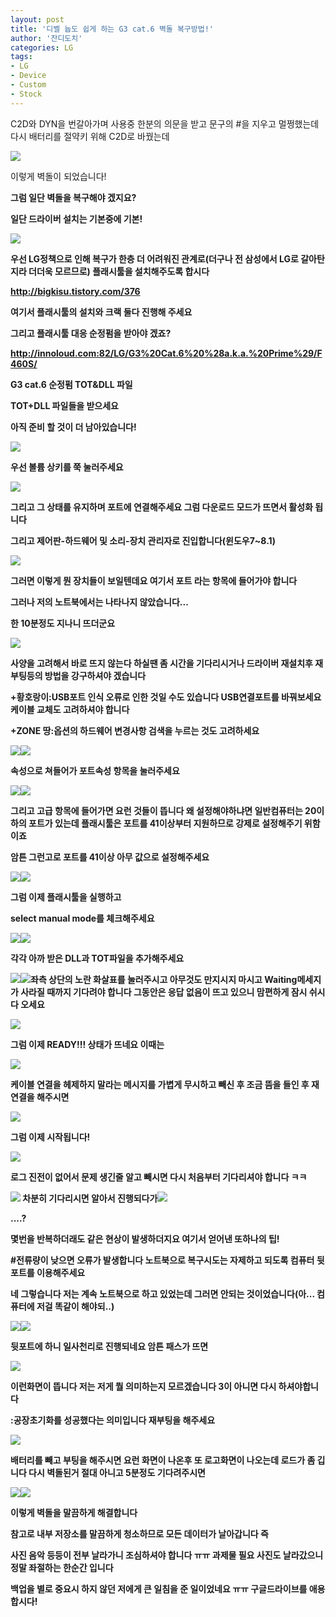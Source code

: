 ```yaml
---
layout: post
title: '디벨 늅도 쉽게 하는 G3 cat.6 벽돌 복구방법!'
author: '잔디도치'
categories: LG
tags:
- LG
- Device
- Custom
- Stock
---
```



<script> location.href='https://cafe.naver.com/develoid/457926' ; </script>

<p>C2D와 DYN을 번갈아가며 사용중 한분의 의문을 받고 문구의 #을 지우고 멀쩡했는데 다시 배터리를 절약키 위해 C2D로 바꿨는데</p><p><img src="https://cafeptthumb-phinf.pstatic.net/20140922_40/fanix1204_1411388611115DWhvu_JPEG/20140922_180823.jpg?type=w740"></p><p>이렇게 벽돌이 되었습니다!</p><p><b></p><p>그럼 일단 벽돌을 복구해야 겠지요?</p><p><b></p><p>일단 드라이버 설치는 기본중에 기본!</p><p><img src="https://cafeptthumb-phinf.pstatic.net/20140922_210/fanix1204_1411379867580cCgeU_PNG/%C4%B8%C3%B3_2014_09_22_18_16_01_5.png?type=w740"></p><p>우선 LG정책으로 인해 복구가 한층 더 어려워진 관계로(더구나 전 삼성에서&nbsp;LG로 갈아탄지라&nbsp;더더욱&nbsp;모르므로)&nbsp;플래시툴을 설치해주도록 합시다</p><p><a href="http://bigkisu.tistory.com/376">http://bigkisu.tistory.com/376</a></p><p>여기서 플래시툴의 설치와 크랙 둘다 진행해 주세요</p><p>그리고 플래시툴 대응 순정펌을 받아야 겠죠?</p><p><a href="http://innoloud.com:82/LG/G3%20Cat.6%20%28a.k.a.%20Prime%29/F460S/">http://innoloud.com:82/LG/G3%20Cat.6%20%28a.k.a.%20Prime%29/F460S/</a></p><p>G3 cat.6 순정펌 TOT&amp;DLL 파일</p><p>TOT+DLL 파일들을 받으세요</p><p><b></p><p>아직 준비 할 것이 더 남아있습니다!</p><p><img src="https://cafeptthumb-phinf.pstatic.net/20140922_208/fanix1204_1411388600368NRoCV_JPEG/20140922_181037.jpg?type=w740"></p><p>우선 볼륨 상키를 쭉 눌러주세요</p><p><img src="https://cafeptthumb-phinf.pstatic.net/20140922_70/fanix1204_1411388640692asGmf_JPEG/20140922_181135.jpg?type=w740"></p><p>그리고 그 상태를 유지하며 포트에 연결해주세요 그럼 다운로드 모드가 뜨면서 활성화 됩니다</p><p><b></p><p>그리고 제어판-하드웨어 및 소리-장치 관리자로 진입합니다(윈도우7~8.1)</p><p><img src="https://cafeptthumb-phinf.pstatic.net/20140922_264/fanix1204_1411388706850dInpJ_PNG/%C4%B8%C3%B3_2014_09_22_18_19_01_491.png?type=w740"></p><p><b></p><p>그러면 이렇게 뭔 장치들이 보일텐데요 여기서 포트 라는 항목에 들어가야 합니다</p><p>그러나 저의 노트북에서는 나타나지 않았습니다...</p><p>한 10분정도 지나니 뜨더군요</p><p><img src="https://cafeptthumb-phinf.pstatic.net/20140922_29/fanix1204_1411388805188gAmrV_PNG/%C4%B8%C3%B3_2014_09_22_18_19_22_944.png?type=w740"></p><p>사양을 고려해서 바로 뜨지 않는다 하실땐 좀 시간을 기다리시거나 드라이버 재설치후 재부팅등의 방법을 강구하셔야 겠습니다</p><p>+황호랑이:USB포트 인식 오류로 인한 것일 수도 있습니다 USB연결포트를 바꿔보세요 케이블 교체도 고려하셔야 합니다</p><p>+ZONE 땅:옵션의 하드웨어 변경사항 검색을 누르는 것도 고려하세요</p><p><img src="https://cafeptthumb-phinf.pstatic.net/20140922_72/fanix1204_14113888999455SlbC_PNG/%C4%B8%C3%B3_2014_09_22_18_19_37_147.png?type=w740"><b><img src="https://cafeptthumb-phinf.pstatic.net/20140922_89/fanix1204_14113889000741nMOF_PNG/%C4%B8%C3%B3_2014_09_22_18_19_41_116.png?type=w740"></p><p>속성으로 쳐들어가 포트속성 항목을 눌러주세요</p><p><img src="https://cafeptthumb-phinf.pstatic.net/20140922_109/fanix1204_1411388955150shI9z_PNG/%C4%B8%C3%B3_2014_09_22_18_19_52_522.png?type=w740"><b><img src="https://cafeptthumb-phinf.pstatic.net/20140922_28/fanix1204_1411388955244mOFyP_PNG/%C4%B8%C3%B3_2014_09_22_18_20_15_929.png?type=w740"></p><p>그리고 고급 항목에 들어가면 요런 것들이 뜹니다 왜 설정해야하냐면 일반컴퓨터는 20이하의 포트가 있는데 플래시툴은 포트를 41이상부터 지원하므로 강제로 설정해주기 위함이죠</p><p>암튼 그런고로 포트를 41이상 아무 값으로 설정해주세요</p><p><img src="https://cafeptthumb-phinf.pstatic.net/20140922_270/fanix1204_1411389113186nBuTX_PNG/%C4%B8%C3%B3_2014_09_22_18_23_39_550.png?type=w740"><b><img src="https://cafeptthumb-phinf.pstatic.net/20140922_282/fanix1204_1411389113319JXzJP_PNG/%C4%B8%C3%B3_2014_09_22_18_23_46_831.png?type=w740"></p><p>그럼 이제 플래시툴을 실행하고</p><p>select manual mode를 체크해주세요</p><p><img src="https://cafeptthumb-phinf.pstatic.net/20140922_244/fanix1204_1411389155218RHyOS_PNG/%C4%B8%C3%B3_2014_09_22_18_24_00_706.png?type=w740"><b><img src="https://cafeptthumb-phinf.pstatic.net/20140922_117/fanix1204_1411389155320j26xI_PNG/%C4%B8%C3%B3_2014_09_22_18_24_09_659.png?type=w740"></p><p>각각 아까 받은 DLL과 TOT파일을 추가해주세요</p><p><img src="https://cafeptthumb-phinf.pstatic.net/20140922_192/fanix1204_1411389216404UpI8i_PNG/%C4%B8%C3%B3_2014_09_22_18_25_26_993.png?type=w740"><b><img src="https://cafeptthumb-phinf.pstatic.net/20140922_209/fanix1204_14113892166378e0fX_PNG/%C4%B8%C3%B3_2014_09_22_18_25_31_243.png?type=w740"><b>좌측 상단의 노란 화살표를 눌러주시고 아무것도 만지시지 마시고 Waiting메세지가 사라질 때까지 기다려야 합니다 그동안은 응답 없음이 뜨고 있으니 맘편하게 잠시 쉬시다 오세요</p><p><img src="https://cafeptthumb-phinf.pstatic.net/20140922_126/fanix1204_1411389373370wO7gv_PNG/%C4%B8%C3%B3_2014_09_22_18_27_06_341.png?type=w740"></p><p>그럼 이제 READY!!! 상태가 뜨네요 이때는</p><p><img src="https://cafeptthumb-phinf.pstatic.net/20140922_227/fanix1204_1411389426753D4Nfe_JPEG/20140922_182759.jpg?type=w740"></p><p>케이블 연결을 헤제하지 말라는 메시지를 가볍게 무시하고 빼신 후 조금 뜸을 들인 후 재연결을 해주시면</p><p><img src="https://cafeptthumb-phinf.pstatic.net/20140922_258/fanix1204_1411389508886sN8EJ_PNG/%C4%B8%C3%B3_2014_09_22_18_28_18_68.png?type=w740"></p><p>그럼 이제 시작됩니다!</p><p><img src="https://cafeptthumb-phinf.pstatic.net/20140922_81/fanix1204_14113895642914AH0i_PNG/%C4%B8%C3%B3_2014_09_22_18_29_22_629.png?type=w740"></p><p>로그 진전이 없어서 문제 생긴줄 알고 빼시면 다시 처음부터 기다리셔야 합니다 ㅋㅋ</p><p><img src="https://cafeptthumb-phinf.pstatic.net/20140922_66/fanix1204_1411389725582UW0bI_PNG/%C4%B8%C3%B3_2014_09_22_18_36_24_729.png?type=w740"><b>&nbsp;차분히 기다리시면 알아서 진행되다가<b><img src="https://cafeptthumb-phinf.pstatic.net/20140922_34/fanix1204_1411389725848L4xUu_PNG/%C4%B8%C3%B3_2014_09_22_18_34_53_812.png?type=w740"></p><p>....?</p><p>몇번을 반복하더래도 같은 현상이 발생하더지요 여기서 얻어낸 또하나의 팁!</p><p>#전류량이 낮으면 오류가 발생합니다 노트북으로 복구시도는 자제하고 되도록 컴퓨터 뒷 포트를 이용해주세요</p><p>네 그렇습니다 저는 계속 노트북으로 하고 있었는데 그러면 안되는 것이었습니다(아... 컴퓨터에 저걸 똑같이 해야되..)</p><p><img src="https://cafeptthumb-phinf.pstatic.net/20140922_46/fanix1204_1411390257187BaHJf_JPEG/20140922_191816.jpg?type=w740"><b><img src="https://cafeptthumb-phinf.pstatic.net/20140922_289/fanix1204_1411390257561qWdMg_JPEG/20140922_192004.jpg?type=w740"></p><p>뒷포트에 하니 일사천리로 진행되네요 암튼 패스가 뜨면</p><p><img src="https://cafeptthumb-phinf.pstatic.net/20140922_217/fanix1204_1411390310086k0A5S_JPEG/20140922_192016.jpg?type=w740"></p><p>이런화면이 뜹니다 저는 저게 뭘 의미하는지 모르겠습니다 3이 아니면 다시 하셔야합니다</p><p>:공장초기화를 성공했다는 의미입니다 재부팅을 해주세요</p><p><img src="https://cafeptthumb-phinf.pstatic.net/20140922_259/fanix1204_1411390376903krRox_JPEG/20140922_192303.jpg?type=w740"></p><p>배터리를 빼고 부팅을 해주시면 요런 화면이 나온후 또 로고화면이 나오는데 로드가 좀 깁니다 다시 벽돌된거 절대 아니고 5분정도 기다려주시면</p><p><img src="https://cafeptthumb-phinf.pstatic.net/20140922_247/fanix1204_1411390499840oC81s_JPEG/20140922_192632.jpg?type=w740"><b><img src="https://cafeptthumb-phinf.pstatic.net/20140922_287/fanix1204_14113905000654B21N_JPEG/20140922_192751.jpg?type=w740"></p><p>이렇게 벽돌을 말끔하게 해결합니다</p><p>참고로 내부 저장소를 말끔하게 청소하므로 모든 데이터가 날아갑니다 즉</p><p>사진 음악 등등이 전부 날라가니 조심하셔야 합니다 ㅠㅠ 과제물 필요 사진도 날라갔으니 정말 좌절하는 한순간 입니다</p><p>백업을 별로 중요시 하지 않던 저에게 큰 일침을 준 일이었네요 ㅠㅠ 구글드라이브를 애용합시다!</p><p><b></p><p><b></p><p><b></p>

